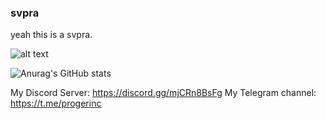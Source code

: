 ### svpra
yeah this is a svpra.

![alt text](https://i.pinimg.com/originals/61/ae/64/61ae6406fd8c73d8ddb261ef8411e0c8.jpg)

![Anurag's GitHub stats](https://github-readme-stats.vercel.app/api?username=svpra&theme=omni&show_icons=true)

My Discord Server: https://discord.gg/mjCRn8BsFg
My Telegram channel: https://t.me/progerinc
